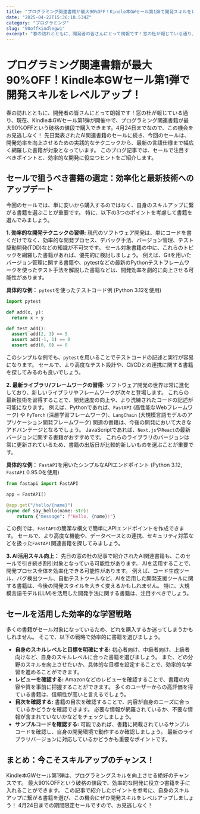 ```yaml
---
title: "プログラミング関連書籍が最大90%OFF！Kindle本GWセール第1弾で開発スキルをレベルアップ！"
date: "2025-04-22T15:36:18.534Z"
category: "プログラミング"
slug: "90offkindlegw1"
excerpt: "春の訪れとともに、開発者の皆さんにとって朗報です！窓の杜が報じている通り、現在、Kindle本GWセール第1弾が開催中で、プログラミング関連書籍が最大90%OFFという破格の値段で購入できます。4月24日までなので、この機会をお見逃しなく！  先日発表されたAI関連書籍のセールに続き、今回のセールは..."
---
```


# プログラミング関連書籍が最大90%OFF！Kindle本GWセール第1弾で開発スキルをレベルアップ！

春の訪れとともに、開発者の皆さんにとって朗報です！窓の杜が報じている通り、現在、Kindle本GWセール第1弾が開催中で、プログラミング関連書籍が最大90%OFFという破格の値段で購入できます。4月24日までなので、この機会をお見逃しなく！  先日発表されたAI関連書籍のセールに続き、今回のセールは、開発効率を向上させるための実践的なテクニックから、最新の言語仕様まで幅広く網羅した書籍が対象となっています。  このブログ記事では、セールで注目すべきポイントと、効率的な開発に役立つヒントをご紹介します。


## セールで狙うべき書籍の選定：効率化と最新技術へのアップデート

今回のセールでは、単に安いから購入するのではなく、自身のスキルアップに繋がる書籍を選ぶことが重要です。  特に、以下の3つのポイントを考慮して書籍を選んでみましょう。

**1. 効率的な開発テクニックの習得:**  現代のソフトウェア開発は、単にコードを書くだけでなく、効率的な開発プロセス、デバッグ手法、バージョン管理、テスト駆動開発(TDD)などの知識が不可欠です。  セール対象書籍の中に、これらのトピックを網羅した書籍があれば、優先的に検討しましょう。 例えば、Gitを用いたバージョン管理に関する書籍や、pytestなどの最新のPythonテストフレームワークを使ったテスト手法を解説した書籍などは、開発効率を劇的に向上させる可能性があります。


**具体的な例：**  `pytest`を使ったテストコード例 (Python 3.12を使用)

```python
import pytest

def add(x, y):
  return x + y

def test_add():
  assert add(2, 3) == 5
  assert add(-1, 1) == 0
  assert add(0, 0) == 0

```

このシンプルな例でも、`pytest`を用いることでテストコードの記述と実行が容易になります。  セールで、より高度なテスト設計や、CI/CDとの連携に関する書籍を探してみるのも良いでしょう。


**2. 最新ライブラリ/フレームワークの習得:**  ソフトウェア開発の世界は常に進化しており、新しいライブラリやフレームワークが次々と登場します。  これらの最新技術を習得することで、開発速度の向上や、より洗練されたコードの記述が可能になります。  例えば、Pythonであれば、`FastAPI` (高性能なWebフレームワーク) や `PyTorch` (深層学習フレームワーク)、`LangChain` (大規模言語モデルのアプリケーション開発フレームワーク) 関連の書籍は、今後の開発において大きなアドバンテージとなるでしょう。  JavaScriptであれば、`Next.js`や`React`の最新バージョンに関する書籍がおすすめです。  これらのライブラリのバージョンは常に更新されているため、書籍の出版日が比較的新しいものを選ぶことが重要です。


**具体的な例：**  `FastAPI`を用いたシンプルなAPIエンドポイント (Python 3.12, `FastAPI` 0.95.0を使用)

```python
from fastapi import FastAPI

app = FastAPI()

@app.get("/hello/{name}")
async def say_hello(name: str):
    return {"message": f"Hello, {name}!"}
```

この例では、`FastAPI`の簡潔な構文で簡単にAPIエンドポイントを作成できます。  セールで、より高度な機能や、データベースとの連携、セキュリティ対策などを扱った`FastAPI`関連書籍を探してみましょう。


**3. AI活用スキル向上：**  先日の窓の杜の記事で紹介されたAI関連書籍も、このセールで引き続き割引対象となっている可能性があります。  AIを活用することで、開発プロセス全体を効率化できる可能性があります。  例えば、コード生成ツール、バグ検出ツール、自動テストツールなど、AIを活用した開発支援ツールに関する書籍は、今後の開発スタイルを大きく変えるかもしれません。  特に、大規模言語モデル(LLM)を活用した開発手法に関する書籍は、注目すべきでしょう。


##  セールを活用した効率的な学習戦略

多くの書籍がセール対象になっているため、どれを購入するか迷ってしまうかもしれません。  そこで、以下の戦略で効率的に書籍を選びましょう。

* **自身のスキルレベルと目標を明確にする:**  初心者向け、中級者向け、上級者向けなど、自身のスキルレベルに合った書籍を選びましょう。  また、どの分野のスキルを向上させたいか、具体的な目標を設定することで、効率的な学習を進めることができます。
* **レビューを確認する:**  Amazonなどのレビューを確認することで、書籍の内容や質を事前に把握することができます。  多くのユーザーからの高評価を得ている書籍は、信頼性が高いと言えるでしょう。
* **目次を確認する:**  書籍の目次を確認することで、内容が自身のニーズに合っているかどうかを確認できます。  必要な情報が網羅されているか、不要な情報が含まれていないかなどをチェックしましょう。
* **サンプルコードを確認する:**  可能であれば、書籍に掲載されているサンプルコードを確認し、自身の開発環境で動作するか確認しましょう。  最新のライブラリバージョンに対応しているかどうかも重要なポイントです。


## まとめ：今こそスキルアップのチャンス！

Kindle本GWセール第1弾は、プログラミングスキルを向上させる絶好のチャンスです。  最大90%OFFという破格の値段で、効率的な開発に役立つ書籍を手に入れることができます。  この記事で紹介したポイントを参考に、自身のスキルアップに繋がる書籍を選び、この機会にぜひ開発スキルをレベルアップしましょう！  4月24日までの期間限定セールですので、お見逃しなく！
